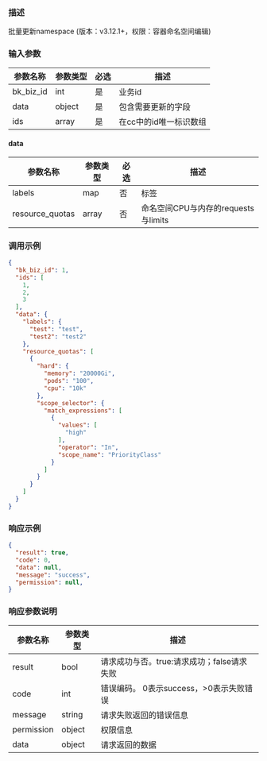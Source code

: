 ### 描述

批量更新namespace (版本：v3.12.1+，权限：容器命名空间编辑)

### 输入参数

| 参数名称      | 参数类型   | 必选 | 描述            |
|-----------|--------|----|---------------|
| bk_biz_id | int    | 是  | 业务id          |
| data      | object | 是  | 包含需要更新的字段     |
| ids       | array  | 是  | 在cc中的id唯一标识数组 |

#### data

| 参数名称            | 参数类型  | 必选 | 描述                         |
|-----------------|-------|----|----------------------------|
| labels          | map   | 否  | 标签                         |
| resource_quotas | array | 否  | 命名空间CPU与内存的requests与limits |

### 调用示例

```json
{
  "bk_biz_id": 1,
  "ids": [
    1,
    2,
    3
  ],
  "data": {
    "labels": {
      "test": "test",
      "test2": "test2"
    },
    "resource_quotas": [
      {
        "hard": {
          "memory": "20000Gi",
          "pods": "100",
          "cpu": "10k"
        },
        "scope_selector": {
          "match_expressions": [
            {
              "values": [
                "high"
              ],
              "operator": "In",
              "scope_name": "PriorityClass"
            }
          ]
        }
      }
    ]
  }
}
```

### 响应示例

```json
{
  "result": true,
  "code": 0,
  "data": null,
  "message": "success",
  "permission": null,
}
```

### 响应参数说明

| 参数名称       | 参数类型   | 描述                         |
|------------|--------|----------------------------|
| result     | bool   | 请求成功与否。true:请求成功；false请求失败 |
| code       | int    | 错误编码。 0表示success，>0表示失败错误  |
| message    | string | 请求失败返回的错误信息                |
| permission | object | 权限信息                       |
| data       | object | 请求返回的数据                    |
